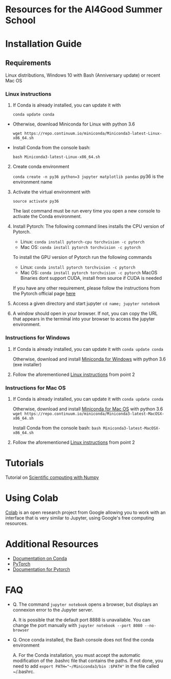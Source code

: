 # Resources for the AI4Good Summer School #

Installation Guide 
===================

## Requirements ##
Linux distributions, Windows 10 with Bash (Anniversary update) or recent Mac OS

### Linux instructions ###

1. If Conda is already installed, you can update it with
  
    `conda update conda`

* Otherwise, download Miniconda for Linux with python 3.6
  
  `wget https://repo.continuum.io/miniconda/Miniconda3-latest-Linux-x86_64.sh`

* Install Conda from the console bash:
  
  `bash Miniconda3-latest-Linux-x86_64.sh`


2. Create conda environment 

    `conda create -n py36 python=3 jupyter matplotlib pandas`
    py36 is the environment name 

3. Activate the virtual environment with 
  
    `source activate py36`

    The last command must be run every time you open a new console to activate the Conda environment.

4. Install Pytorch: 
  The following command lines installs the CPU version of Pytorch.

    - Linux:  `conda install pytorch-cpu torchvision -c pytorch`
    - Mac OS: `conda install pytorch torchvision -c pytorch`
  
    To install the GPU version of Pytorch run the following commands
  
    - Linux:  `conda install pytorch torchvision -c pytorch`
    - Mac OS: `conda install pytorch torchvision -c pytorch` 
      MacOS Binaries dont support CUDA, install from source if CUDA is needed
  
    If you have any other requirement, please follow the instructions from the Pytorch official page [here](https://pytorch.org/)


5. Access a given directory and start jupyter
    `cd name; jupyter notebook`


6. A window should open in your browser. If not,  you can copy the URL that appears in the terminal into your browser to access the jupyter environment. 

### Instructions for Windows ###

1. If Conda is already installed, you can update it with
    `conda update conda`

    Otherwise, download and install [Miniconda for Windows](https://conda.io/miniconda.html) with python 3.6  (exe installer) 

2. Follow the aforementioned [Linux instructions](https://github.com/ai4socialgood/resources/blob/master/README.md#linux-instructions) from point 2


### Instructions for Mac OS ###

1. If Conda is already installed, you can update it with
  `conda update conda`

    Otherwise, download and install  [Miniconda for Mac OS](https://conda.io/miniconda.html) with python 3.6
    `wget https://repo.continuum.io/miniconda/Miniconda3-latest-MacOSX-x86_64.sh`

    Install Conda from the console bash:
    `bash Miniconda3-latest-MacOSX-x86_64.sh`

2. Follow the aforementioned [Linux instructions](https://github.com/ai4socialgood/resources/blob/master/README.md#linux-instructions) from point 2


Tutorials
===================
Tutorial on [Scientific computing with Numpy](http://cs231n.github.io/python-numpy-tutorial/)


Using Colab
===================
[Colab](https://colab.research.google.com/) is an open research project from Google allowing you to work with an interface that is very similar to Jupyter, using Google's free computing resources. 


Additional Resources
===================
- [Documentation on Conda](https://conda.io/docs/index.html)
- [PyTorch](https://pytorch.org/)
- [Documentation for Pytorch](https://pytorch.org/docs/stable/index.html)


FAQ
===================

* Q. The command `jupyter notebook` opens a browser, but displays an connexion error to the  Jupyter server. 
 
  A. It is possible that the default port 8888 is unavailable. You can change the port manually with `jupyter notebook --port 8080 --no-browser`


* Q. Once conda installed, the Bash console does not find the conda environment
    
  A. For the Conda installation, you must accept the automatic modification of the .bashrc file that contains the paths. If not done, you need to add `export PATH="~/Miniconda3/bin :$PATH"` in the file called ~/.bashrc.

